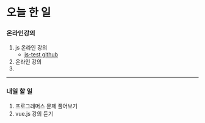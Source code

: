 # 오늘 한 일

### 온라인강의

1. js 온라인 강의
   - [js-test github](https://github.com/youahleum/JS-test)
1. 온라인 강의
1.

---

### 내일 할 일

1. 프로그래머스 문제 풀어보기
1. vue.js 강의 듣기
